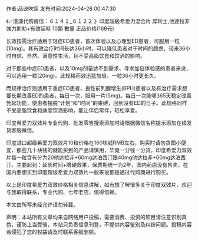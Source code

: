 <p>作者:品谀吹睬 发布时间:2024-04-28 00:47:30</p>
<p>《✅港澳代购薇信：６１４１_６１２２ 》印度超級希愛力混合片 犀利士,他達拉非 強力助勃+有效延時 10顆 數量 正品价格(166元) </p>
									<p>长效按需治疗适用于轻症ED患者，首次体验以及心理型ED患者，可服用一粒(10mg)。其有效治疗时间长达36小时，可以降低患者对于时间的顾虑，带来36小时自信、自然、满意性生活，且不受高脂饮食和饮酒的影响。</p><p>对于那些中症ED患者，以及10mg剂量达不到需求、寻求加倍体验感的患者来说，可以选用一粒(20mg)。此规格药效迅猛加倍，一粒36小时更长久。</p><p>而规律治疗则适用于重症ED患者、良性前列腺增生(BPH)患者以及有治疗需求想要长期改善ED的患者，每日一次，服用一片(5mg)。每日一次能够365天稳定改善勃起功能，使患者摆脱“计划”和“时间”的束缚，回到没有ED的日子。此规格同样不受高脂饮食和适度饮酒影响，能让伴侣常伴，轻松享爱。</p><p>印度希爱力双效片专业代购、批发零售搜索添加时请根据微信名称提示添加在线发货客服微信。</p><p></p><p>印度进口超级希爱力双效片10粒价格在160块钱RMB左右，购买时请勿贪图小便宜，那些几十块钱的就能买到的产品请慎用，毕竟一分钱一分货，印度希爱力双效片每一粒含有分为20他达拉非+60mg达泊西汀跟40mg他达拉非+60mg达泊西汀，主要起到：延长时间+增硬效果，保质期统一为2年，国内葯店没有售卖，在国内要想买到印度超级希爱力双效片一般来说都是通过代购商进行购买。</p><p>以上是印度希爱力双效价格相关信息讲解，如有想了解很多关于印度双效片，欢迎与我取得联系，专业代购、七年老店，值得信赖。</p><p>本文由所写未经允许请勿转载。</p>				声明：本站所有文章均来自网络用户投稿，需要消费、投资的项目请注意识别真伪，谨防上当受骗，本站只负责信息刊登，不提供内容鉴别及纠纷问题。投稿内容若侵犯了您的权益请及时联系客服删除。				
